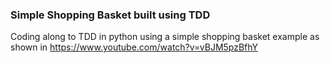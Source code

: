 ### Simple Shopping Basket built using TDD

Coding along to TDD in python using a simple shopping basket example as shown in https://www.youtube.com/watch?v=vBJM5pzBfhY
